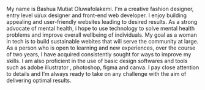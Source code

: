 My name is Bashua Mutiat Oluwafolakemi. I'm a creative fashion designer, entry level ui/ux designer and front-end web developer. I enjoy building appealing and user-friendly websites leading to desired results. As a strong advocate of mental health, i hope to use technology to solve mental health problems and improve overall wellbeing of individuals. My goal as a woman in tech is to build sustainable webites that will serve the community at large. As a person who is open to learning and new experiences, over the course of two years, I have acquired consistently sought for ways to improve my skills. I am also proficient in the use of basic design softwares and tools such as adobe illustrator ,
photoshop, figma and canva. I pay close attention to details and I’m always ready to
take on any challenge with the aim of delivering optimal results.

